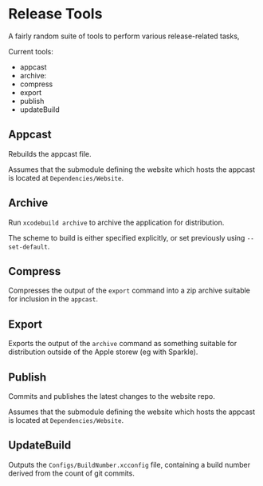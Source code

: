 # Release Tools

A fairly random suite of tools to perform various release-related tasks,

Current tools:

- appcast
- archive:
- compress
- export
- publish
- updateBuild


## Appcast

Rebuilds the appcast file.

Assumes that the submodule defining the website which hosts the appcast is located at `Dependencies/Website`.

## Archive

Run `xcodebuild archive` to archive the application for distribution.

The scheme to build is either specified explicitly, or set previously using `--set-default`.

## Compress

Compresses the output of the `export` command into a zip archive suitable for inclusion in the `appcast`.

## Export

Exports the output of the `archive` command as something suitable for distribution outside of the Apple storew (eg with Sparkle).

## Publish

Commits and publishes the latest changes to the website repo.

Assumes that the submodule defining the website which hosts the appcast is located at `Dependencies/Website`.

## UpdateBuild

Outputs the `Configs/BuildNumber.xcconfig` file, containing a build number derived from the count of git commits.
